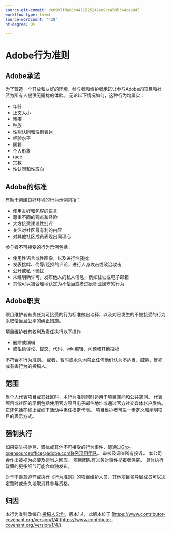 ```yaml
---
source-git-commit: de6997fda88c4471625242ee9cca59b344cee945
workflow-type: tm+mt
source-wordcount: '428'
ht-degree: 0%

---
```

# Adobe行为准则

## Adobe承诺

为了营造一个开放和友好的环境，参与者和维护者承诺让参与Adobe的项目和社区为所有人提供无骚扰的体验。 无论以下情况如何，这种行为均属实：

* 年龄
* 正文大小
* 残疾
* 种族
* 性别认同和性别表达
* 经验水平
* 国籍
* 个人形象
* race
* 宗教
* 性认同和性取向

## Adobe的标准

有助于创建良好环境的行为示例包括：

* 使用友好和包容的语言
* 尊重不同的观点和经验
* 大方接受建设性批评
* 关注对社区最有利的内容
* 对其他社区成员表现出同理心

参与者不可接受的行为示例包括：

* 使用性语言或性图像，以及进行性骚扰
* 发表挑衅、侮辱/贬损的评论，进行人身攻击或政治攻击
* 公开或私下骚扰
* 未经明确许可，发布他人的私人信息，例如住址或电子邮箱
* 其他可以被合理地认定为不恰当或者违反职业操守的行为

## Adobe职责

项目维护者有责任为可接受的行为标准做出诠释，以及对已发生的不被接受的行为采取恰当且公平的纠正措施。

项目维护者有权利及责任执行以下操作

* 删除或编辑
* 或拒绝评论、提交、代码、wiki编辑、问题和其他投稿

不符合本行为准则。 或者，暂时或永久地禁止任何他们认为不适当、威胁、冒犯或有害行为的投稿人。

## 范围

当个人代表项目或其社区时，本行为准则同时适用于项目空间和公共空间。
代表项目或社区的示例包括使用官方项目电子邮件地址或通过官方社交媒体帐户发帖。 它还包括在线上或线下活动中担任指定代表。 项目维护者可进一步定义和阐明项目的表示方式。

## 强制执行

如果要举报辱骂、骚扰或其他不可接受的行为事件，请通过Grp-opensourceoffice@adobe.com联系项目团队。 审核及调查所有投诉。 本公司会作出被视为必要及适当之回应。 项目团队有义务对事件举报者保密。 具体执行政策的更多细节可能会单独发布。

对于不善意遵守或执行《行为准则》的项目维护人员，其他项目领导层成员可以决定暂时或永久地取消其参与资格。

## 归因

本行为准则改编自 [投稿人公约](https://www.contributor-covenant.org/)，版本1.4，此版本位于 [https://www.contributor-covenant.org/version/1/4](https://www.contributor-covenant.org/version/1/4/).
